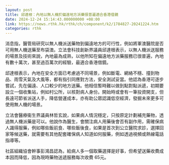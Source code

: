 ```yaml
---
layout: post
title: 邱達根：內地以無人機於偏遠地方派藥很普遍適合香港借鏡
date: 2024-12-24 15:14:43.000000000 +08:00
link: https://news.rthk.hk/rthk/ch/component/k2/1784827-20241224.htm
categories: rthk
---
```


消息指，醫管局研究以無人機派送藥物到偏遠地方的可行性，例如將軍澳醫院是否可用無人機送藥至布袋澳。立法會科技創新界議員邱達根表示，以無人機派送服務的場景及技術來說，內地最為成熟，以他所知在偏遠地方派藥服務已很普遍，內地有數十萬次，甚至過百萬次的經驗，最適合香港借鏡。

邱達根表示，內地在安全方面已考慮過不同場景，例如斷電、網絡不穩、撞到物品、雨雪天氣及大風等，都有指引同應對方法，安全測試妥當。他認為香港可逐步嘗試，先在偏遠、人口較少的地方送藥。他相信暫時難以做到點對點派遞，初期要設立一個收集站，例如村公所，以核對病人身份。開始時或會有一筆投資開支，但長遠可節省派送人手，降低營運成本，亦有助公眾認識低空經濟，發掘未來更多可使用無人機的場景。

立法會醫療衞生界議員林哲玄說，如果病人情況穩定，只按原定計劃補充藥物，透過無人機派藥是可以。他說作為醫生，會關注病人用藥後會否有副作用，需確保病人識得服藥，例如哪些飯前食、哪些飯後食，如果是首次到公立醫院求診，選擇回家等候送藥，就需要有其他配套確保病人知道如何服藥，例如透過視頻或熱線電話指導等。

社區組織協會幹事彭鴻昌認為，給病人多一個取藥選擇是好事，但希望送藥收費成本因而降低，因為現時藥物送遞服務每次收費 65元。
